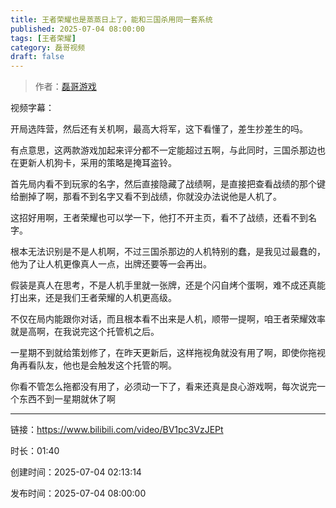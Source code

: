 ```yaml
---
title: 王者荣耀也是蒸蒸日上了，能和三国杀用同一套系统
published: 2025-07-04 08:00:00
tags: [王者荣耀]
category: 磊哥视频
draft: false
---
```



> 作者：[磊哥游戏](https://space.bilibili.com/268941858?spm_id_from=333.788.upinfo.head.click)

视频字幕：

开局选阵营，然后还有关机啊，最高大将军，这下看懂了，差生抄差生的吗。

有点意思，这两款游戏加起来评分都不一定能超过五啊，与此同时，三国杀那边也在更新人机狗卡，采用的策略是掩耳盗铃。

首先局内看不到玩家的名字，然后直接隐藏了战绩啊，是直接把查看战绩的那个键给删掉了啊，那看不到名字又看不到战绩，你就没办法说他是人机了。

这招好用啊，王者荣耀也可以学一下，他打不开主页，看不了战绩，还看不到名字。

根本无法识别是不是人机啊，不过三国杀那边的人机特别的蠢，是我见过最蠢的，他为了让人机更像真人一点，出牌还要等一会再出。

假装是真人在思考，不是人机手里就一张牌，还是个闪自烤个蛋啊，难不成还真能打出来，还是我们王者荣耀的人机更高级。

不仅在局内能跟你对话，而且根本看不出来是人机，顺带一提啊，咱王者荣耀效率就是高啊，在我说完这个托管机之后。

一星期不到就给策划修了，在昨天更新后，这样拖视角就没有用了啊，即使你拖视角再看队友，他也是会触发这个托管的啊。

你看不管怎么拖都没有用了，必须动一下了，看来还真是良心游戏啊，每次说完一个东西不到一星期就休了啊

---


链接：https://www.bilibili.com/video/BV1pc3VzJEPt



时长：01:40

创建时间：2025-07-04 02:13:14

发布时间：2025-07-04 08:00:00
